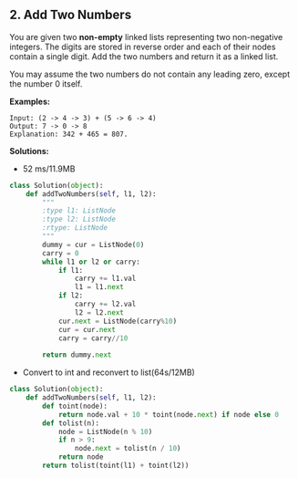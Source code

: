 ## 2. Add Two Numbers

You are given two **non-empty** linked lists representing two non-negative integers. The digits are stored in reverse order and each of their nodes contain a single digit. Add the two numbers and return it as a linked list.

You may assume the two numbers do not contain any leading zero, except the number 0 itself.

**Examples:**
```
Input: (2 -> 4 -> 3) + (5 -> 6 -> 4)
Output: 7 -> 0 -> 8
Explanation: 342 + 465 = 807.
```

**Solutions:**
* 52 ms/11.9MB
```python
class Solution(object):
    def addTwoNumbers(self, l1, l2):
        """
        :type l1: ListNode
        :type l2: ListNode
        :rtype: ListNode
        """
        dummy = cur = ListNode(0)
        carry = 0
        while l1 or l2 or carry:
            if l1:
                carry += l1.val
                l1 = l1.next
            if l2:
                carry += l2.val
                l2 = l2.next
            cur.next = ListNode(carry%10)
            cur = cur.next
            carry = carry//10
            
        return dummy.next
```    

* Convert to int and reconvert to list(64s/12MB)
```python
class Solution(object):
    def addTwoNumbers(self, l1, l2):
        def toint(node):
            return node.val + 10 * toint(node.next) if node else 0
        def tolist(n):
            node = ListNode(n % 10)
            if n > 9:
                node.next = tolist(n / 10)
            return node
        return tolist(toint(l1) + toint(l2))
```
